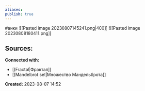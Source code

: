 ```yaml
---
aliases: 
publish: true
---
```

#анки
![[Pasted image 20230807145241.png|400]]
![[Pasted image 20230808180411.png]]




**Sources:**
- 


**Connected with:**
- [[Fractal|Фрактал]]
- [[Mandelbrot set|Множество Мандельброта]]



**Created:** 2023-08-07 14:52